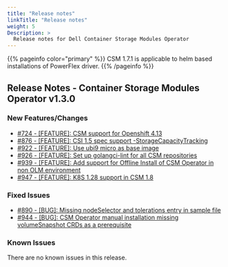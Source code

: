 ```yaml
---
title: "Release notes"
linkTitle: "Release notes"
weight: 5
Description: >
  Release notes for Dell Container Storage Modules Operator
---
```

{{% pageinfo color="primary" %}}
CSM 1.7.1 is applicable to helm based installations of PowerFlex driver.
{{% /pageinfo %}}

## Release Notes - Container Storage Modules Operator v1.3.0


### New Features/Changes

- [#724 - [FEATURE]: CSM support for Openshift 4.13](https://github.com/dell/csm/issues/724)
- [#876 - [FEATURE]: CSI 1.5 spec support -StorageCapacityTracking](https://github.com/dell/csm/issues/876)
- [#922 - [FEATURE]: Use ubi9 micro as base image](https://github.com/dell/csm/issues/922)
- [#926 - [FEATURE]: Set up golangci-lint for all CSM repositories](https://github.com/dell/csm/issues/926)
- [#939 - [FEATURE]: Add support for Offline Install of CSM Operator in non OLM environment](https://github.com/dell/csm/issues/939)
- [#947 - [FEATURE]: K8S 1.28 support in CSM 1.8](https://github.com/dell/csm/issues/947)

### Fixed Issues

- [#890 - [BUG]: Missing nodeSelector and tolerations entry in sample file ](https://github.com/dell/csm/issues/890)
- [#944 - [BUG]: CSM Operator manual installation missing volumeSnapshot CRDs as a prerequisite](https://github.com/dell/csm/issues/944)

### Known Issues
There are no known issues in this release.